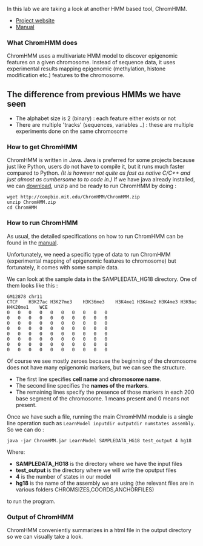 In this lab we are taking a look at another HMM based tool, ChromHMM.

  * [Project website](http://compbio.mit.edu/ChromHMM)
  * [Manual](http://compbio.mit.edu/ChromHMM/ChromHMM_manual.pdf)

### What ChromHMM does

ChromHMM uses a multivariate HMM model to discover epigenomic features on a given chromosome.
Instead of sequence data, it uses experimental results mapping epigenomic (methylation, histone modification etc.) features to the chromosome.

## The difference from previous HMMs we have seen

  * The alphabet size is 2 (binary) : each feature either exists or not
  * There are multiple 'tracks' (sequences, variables ..) : these are multiple experiments done on the same chromosome

### How to get ChromHMM

ChromHMM is written in Java.
Java is preferred for some projects because just like Python, users do not have to compile it, but it runs much faster compared to Python.
*(It is however not quite as fast as native C/C++ and just almost as cumbersome to to code in.)*
If we have java already installed, we can [download](http://compbio.mit.edu/ChromHMM/ChromHMM.zip), unzip and be ready to run ChromHMM by doing :

```
wget http://compbio.mit.edu/ChromHMM/ChromHMM.zip
unzip ChromHMM.zip
cd ChromHMM
```

### How to run ChromHMM

As usual, the detailed specifications on how to run ChromHMM can be found in the [manual](http://compbio.mit.edu/ChromHMM/ChromHMM_manual.pdfhttp://compbio.mit.edu/ChromHMM/ChromHMM_manual.pdf).

Unfortunately, we need a specific type of data to run ChromHMM (experimental mapping of epigenomic features to chromosome) but fortunately, it comes with some sample data.

We can look at the sample data in the SAMPLEDATA_HG18 directory.
One of them looks like this :

```
GM12878	chr11
CTCF	H3K27ac	H3K27me3	H3K36me3	H3K4me1	H3K4me2	H3K4me3	H3K9ac	H4K20me1	WCE
0	0	0	0	0	0	0	0	0	0
0	0	0	0	0	0	0	0	0	0
0	0	0	0	0	0	0	0	0	0
0	0	0	0	0	0	0	0	0	0
0	0	0	0	0	0	0	0	0	0
0	0	0	0	0	0	0	0	0	0
0	0	0	0	0	0	0	0	0	0
0	0	0	0	0	0	0	0	0	0
```

Of course we see mostly zeroes because the beginning of the chromosome does not have many epigenomic markers, but we can see the structure.

  * The first line specifies **cell name** and **chromosome name**.
  * The second line specifies the **names of the markers**.
  * The remaining lines specify the presence of those markers in each 200 base segment of the chromosome. 1 means present and 0 means not present.

Once we have such a file, running the main ChromHMM module is a single line operation such as `LearnModel inputdir outputdir numstates assembly`. So we can do :

```
java -jar ChromHMM.jar LearnModel SAMPLEDATA_HG18 test_output 4 hg18
```

Where:

  * **SAMPLEDATA_HG18** is the directory where we have the  input files
  * **test_output** is the directory where we will write the oputput files
  * **4** is the number of states in our model
  * **hg18** is the name of the assembly we are using (the relevant files are in various folders CHROMSIZES,COORDS,ANCHORFILES)

to run the program.

### Output of ChromHMM

ChromHMM conveniently summarizes in a html file in the output directory so we can visually take a look.
